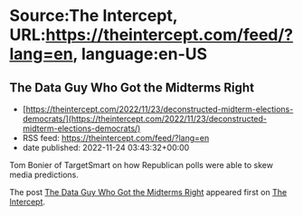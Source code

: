 # Source:The Intercept, URL:https://theintercept.com/feed/?lang=en, language:en-US

## The Data Guy Who Got the Midterms Right
 - [https://theintercept.com/2022/11/23/deconstructed-midterm-elections-democrats/](https://theintercept.com/2022/11/23/deconstructed-midterm-elections-democrats/)
 - RSS feed: https://theintercept.com/feed/?lang=en
 - date published: 2022-11-24 03:43:32+00:00

<p>Tom Bonier of TargetSmart on how Republican polls were able to skew media predictions.</p>
<p>The post <a href="https://theintercept.com/2022/11/23/deconstructed-midterm-elections-democrats/" rel="nofollow">The Data Guy Who Got the Midterms Right</a> appeared first on <a href="https://theintercept.com" rel="nofollow">The Intercept</a>.</p>

